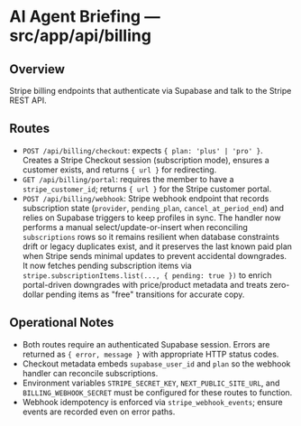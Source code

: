 # AI Agent Briefing — src/app/api/billing

## Overview
Stripe billing endpoints that authenticate via Supabase and talk to the Stripe REST API.

## Routes
- `POST /api/billing/checkout`: expects `{ plan: 'plus' | 'pro' }`. Creates a Stripe Checkout session (subscription mode), ensures a customer exists, and returns `{ url }` for redirecting.
- `GET /api/billing/portal`: requires the member to have a `stripe_customer_id`; returns `{ url }` for the Stripe customer portal.
- `POST /api/billing/webhook`: Stripe webhook endpoint that records subscription state (`provider`, `pending_plan`, `cancel_at_period_end`) and relies on Supabase triggers to keep profiles in sync. The handler now performs a manual select/update-or-insert when reconciling `subscriptions` rows so it remains resilient when database constraints drift or legacy duplicates exist, and it preserves the last known paid plan when Stripe sends minimal updates to prevent accidental downgrades. It now fetches pending subscription items via `stripe.subscriptionItems.list(..., { pending: true })` to enrich portal-driven downgrades with price/product metadata and treats zero-dollar pending items as "free" transitions for accurate copy.

## Operational Notes
- Both routes require an authenticated Supabase session. Errors are returned as `{ error, message }` with appropriate HTTP status codes.
- Checkout metadata embeds `supabase_user_id` and `plan` so the webhook handler can reconcile subscriptions.
- Environment variables `STRIPE_SECRET_KEY`, `NEXT_PUBLIC_SITE_URL`, and `BILLING_WEBHOOK_SECRET` must be configured for these routes to function.
- Webhook idempotency is enforced via `stripe_webhook_events`; ensure events are recorded even on error paths.
